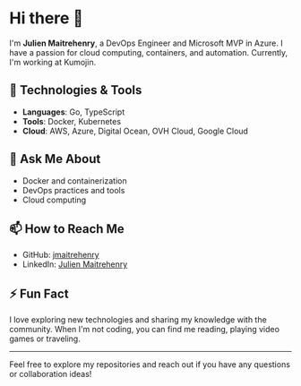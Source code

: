 # Hi there 👋

I'm **Julien Maitrehenry**, a DevOps Engineer and Microsoft MVP in Azure. I have a passion for cloud computing, containers, and automation. Currently, I'm working at Kumojin.

## 🔧 Technologies & Tools

- **Languages**: Go, TypeScript
- **Tools**: Docker, Kubernetes
- **Cloud**: AWS, Azure, Digital Ocean, OVH Cloud, Google Cloud

## 💬 Ask Me About

- Docker and containerization
- DevOps practices and tools
- Cloud computing

## 📫 How to Reach Me

- GitHub: [jmaitrehenry](https://github.com/jmaitrehenry)
- LinkedIn: [Julien Maitrehenry](https://linkedin.com/in/jmaitrehenry)

## ⚡ Fun Fact

I love exploring new technologies and sharing my knowledge with the community. When I'm not coding, you can find me reading, playing video games or traveling.

---

Feel free to explore my repositories and reach out if you have any questions or collaboration ideas!
